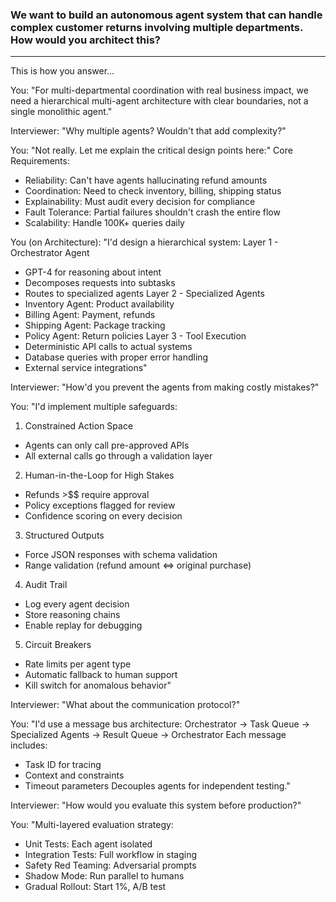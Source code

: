 ### We want to build an autonomous agent system that can handle complex customer returns involving multiple departments. How would you architect this?
---

This is how you answer...

You: "For multi-departmental coordination with real business impact, we need a hierarchical multi-agent architecture with clear boundaries, not a single monolithic agent."

Interviewer: "Why multiple agents? Wouldn't that add complexity?"

You: "Not really. Let me explain the critical design points here:"
Core Requirements:
 - Reliability: Can't have agents hallucinating refund amounts
 - Coordination: Need to check inventory, billing, shipping status
 - Explainability: Must audit every decision for compliance
 - Fault Tolerance: Partial failures shouldn't crash the entire flow
 - Scalability: Handle 100K+ queries daily

You (on Architecture): "I'd design a hierarchical system:
Layer 1 - Orchestrator Agent
 - GPT-4 for reasoning about intent
 - Decomposes requests into subtasks
 - Routes to specialized agents
Layer 2 - Specialized Agents
 - Inventory Agent: Product availability
 - Billing Agent: Payment, refunds
 - Shipping Agent: Package tracking
 - Policy Agent: Return policies
Layer 3 - Tool Execution
 - Deterministic API calls to actual systems
 - Database queries with proper error handling
 - External service integrations"

Interviewer: "How'd you prevent the agents from making costly mistakes?"

You: "I'd implement multiple safeguards:
1. Constrained Action Space
 - Agents can only call pre-approved APIs
 - All external calls go through a validation layer
2. Human-in-the-Loop for High Stakes
 - Refunds >$$ require approval
 - Policy exceptions flagged for review
 - Confidence scoring on every decision
3. Structured Outputs
 - Force JSON responses with schema validation
 - Range validation (refund amount <=> original purchase)
4. Audit Trail
 - Log every agent decision
 - Store reasoning chains
 - Enable replay for debugging
5. Circuit Breakers
 - Rate limits per agent type
 - Automatic fallback to human support
 - Kill switch for anomalous behavior"

Interviewer: "What about the communication protocol?"

You: "I'd use a message bus architecture:
Orchestrator -> Task Queue -> Specialized Agents -> Result Queue -> Orchestrator
Each message includes:
 - Task ID for tracing
 - Context and constraints
 - Timeout parameters
Decouples agents for independent testing."

Interviewer: "How would you evaluate this system before production?"

You: "Multi-layered evaluation strategy:
 - Unit Tests: Each agent isolated
 - Integration Tests: Full workflow in staging
 - Safety Red Teaming: Adversarial prompts
 - Shadow Mode: Run parallel to humans
 - Gradual Rollout: Start 1%, A/B test
